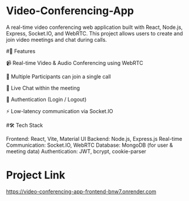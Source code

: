# Video-Conferencing-App

A real-time video conferencing web application built with React, Node.js, Express, Socket.IO, and WebRTC.
This project allows users to create and join video meetings and chat during calls.

#🚀 Features

📹 Real-time Video & Audio Conferencing using WebRTC

👥 Multiple Participants can join a single call

💬 Live Chat within the meeting

🔐 Authentication (Login / Logout)

⚡ Low-latency communication via Socket.IO

#🛠️ Tech Stack

Frontend: React, Vite, Material UI
Backend: Node.js, Express.js
Real-time Communication: Socket.IO, WebRTC
Database: MongoDB (for user & meeting data)
Authentication: JWT, bcrypt, cookie-parser

# Project Link
https://video-conferencing-app-frontend-bnw7.onrender.com
